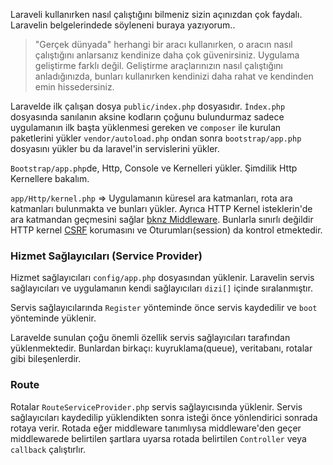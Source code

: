 Laraveli kullanırken nasıl çalıştığını bilmeniz sizin açınızdan çok faydalı. Laravelin belgelerindede söyleneni buraya yazıyorum.. 
> "Gerçek dünyada" herhangi bir aracı kullanırken, o aracın nasıl çalıştığını anlarsanız kendinize daha çok güvenirsiniz. Uygulama geliştirme farklı değil. Geliştirme araçlarınızın nasıl çalıştığını anladığınızda, bunları kullanırken kendinizi daha rahat ve kendinden emin hissedersiniz.

Laravelde ilk çalışan dosya `public/index.php` dosyasıdır. `İndex.php` dosyasında sanılanın aksine kodların çoğunu bulundurmaz sadece uygulamanın ilk başta yüklenmesi gereken ve `composer` ile kurulan paketlerini yükler `vendor/autoload.php` ondan sonra `bootstrap/app.php` dosyasını yükler bu da laravel'in servislerini yükler.

`Bootstrap/app.php`de, Http, Console ve Kernelleri yükler. Şimdilik Http Kernellere bakalım.

`app/Http/kernel.php` => Uygulamanın küresel ara katmanları, rota ara katmanları bulunmakta ve bunları yükler. Ayrıca HTTP Kernel isteklerin'de ara katmandan geçmesini sağlar [bknz Middleware](https://tr.vvikipedla.com/wiki/Middleware). Bunlarla sınırlı değildir HTTP kernel [CSRF](https://tr.vvikipedla.com/wiki/cross-site_request_forgery) korumasını ve Oturumları(session) da kontrol etmektedir.

### Hizmet Sağlayıcıları (Service Provider)
Hizmet sağlayıcıları `config/app.php` dosyasından yüklenir. Laravelin servis sağlayıcıları ve uygulamanın kendi sağlayıcıları `dizi[]` içinde sıralanmıştır. 

Servis sağlayıcılarında `Register` yönteminde önce servis kaydedilir ve `boot` yönteminde yüklenir.

Laravelde sunulan çoğu önemli özellik servis sağlayıcıları tarafından yüklenmektedir. Bunlardan birkaçı: kuyruklama(queue), veritabanı, rotalar gibi bileşenlerdir.

### Route 
Rotalar `RouteServiceProvider.php` servis sağlayıcısında yüklenir. Servis sağlayıcıları kaydedilip yüklendikten sonra isteği önce yönlendirici sonrada rotaya verir. Rotada eğer middleware tanımlıysa middleware'den geçer middlewarede belirtilen şartlara uyarsa rotada belirtilen `Controller` veya `callback` çalıştırlır.  